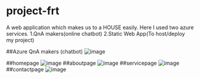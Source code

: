 # project-frt
A web application which makes us to a HOUSE easily.
Here I used two azure services.
1.QnA makers(online chatbot)
2.Static Web App(To host/deploy my project)


##Azure QnA makers (chatbot)
![image](https://user-images.githubusercontent.com/95335053/183741023-285d38f1-8bce-4771-9558-69e65decd8fb.png)


##homepage
![image](https://user-images.githubusercontent.com/95335053/183740545-5dab05ba-0273-4b83-ace1-d6c9bc00f0b2.png)
##aboutpage
![image](https://user-images.githubusercontent.com/95335053/183740163-dea9b5d1-935c-4d1a-b9b3-52459d4e5a4c.png)
##servicepage
![image](https://user-images.githubusercontent.com/95335053/183740289-49372e3c-3232-41e3-9a45-265e876e4415.png)
##contactpage
![image](https://user-images.githubusercontent.com/95335053/183740381-5692d873-0c8a-4b11-8ad1-436d1c0c25bf.png)
